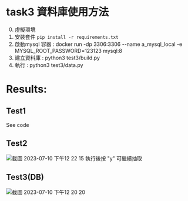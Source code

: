 # task3 資料庫使用方法
0. 虛擬環境
1. 安裝套件 `pip install -r requirements.txt`
2. 啟動mysql 容器 : docker run -dp 3306:3306 --name a_mysql_local -e MYSQL_ROOT_PASSWORD=123123 mysql:8
3. 建立資料庫 : python3 test3/build.py
4. 執行 : python3 test3/data.py

# Results:
## Test1
See code
## Test2
![截圖 2023-07-10 下午12 22 15](https://github.com/skywalker0823/test/assets/56625237/657c8974-f4b5-4172-b5e5-f449496b4cd0)
執行後按 "y" 可繼續抽取
## Test3(DB)
![截圖 2023-07-10 下午12 20 20](https://github.com/skywalker0823/test/assets/56625237/1ab01d22-61d6-437b-b339-2ed7cc59128c)
